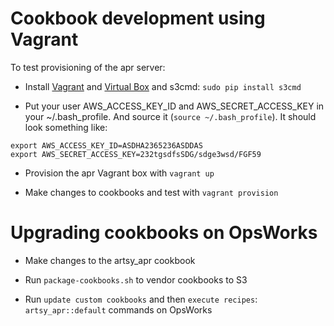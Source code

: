 # Cookbook development using Vagrant

To test provisioning of the apr server:

- Install [Vagrant](https://www.vagrantup.com/downloads.html) and [Virtual Box](https://www.virtualbox.org/wiki/Downloads) and s3cmd: `sudo pip install s3cmd`

- Put your user AWS_ACCESS_KEY_ID and AWS_SECRET_ACCESS_KEY in your ~/.bash_profile. And source it (`source ~/.bash_profile`).  It should look something like:

```
export AWS_ACCESS_KEY_ID=ASDHA2365236ASDDAS
export AWS_SECRET_ACCESS_KEY=232tgsdfsSDG/sdge3wsd/FGF59
```

- Provision the apr Vagrant box with `vagrant up`

- Make changes to cookbooks and test with `vagrant provision`

# Upgrading cookbooks on OpsWorks

- Make changes to the artsy_apr cookbook

- Run `package-cookbooks.sh` to vendor cookbooks to S3

- Run `update custom cookbooks` and then `execute recipes`: `artsy_apr::default` commands on OpsWorks
